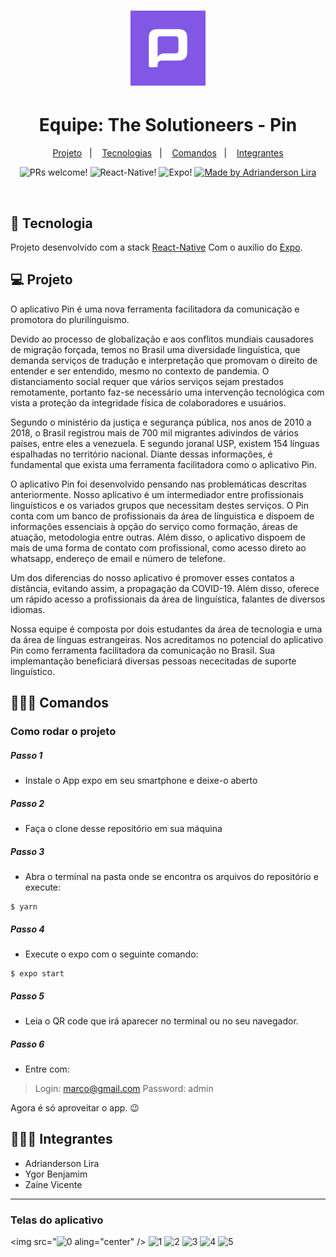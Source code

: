 <h1 align="center" width="100%" height="300px" background="#000">
    <img
    alt="Icon Pin"
    title="Icon Pin"
    src="./src/assets/icon.png"
    width="120px" />
</h1>

<h1 align="center" width="100%">
  Equipe: The Solutioneers - Pin
</h1>

<p align="center">
  <a href="#-projeto">Projeto</a>&nbsp;&nbsp;&nbsp;|&nbsp;&nbsp;&nbsp;
  <a href="#-tecnologia">Tecnologias</a>&nbsp;&nbsp;&nbsp;|&nbsp;&nbsp;&nbsp;
  <a href="#-comandos">Comandos</a>&nbsp;&nbsp;&nbsp;|&nbsp;&nbsp;&nbsp;
  <a href="#-integrantes">Integrantes</a>
</p>

<p align="center">
 <img src="https://img.shields.io/static/v1?label=PRs&message=welcome&color=7159c1&labelColor=ce" alt="PRs welcome!" />

 <img src="https://img.shields.io/static/v1?label=JS&message=React-Native&color=61dbfb&labelColor=ce" alt="React-Native!" />

 <img src="https://img.shields.io/static/v1?label=JS&message=Expo&color=84afda&labelColor=ce" alt="Expo!" />

 <a href="https://github.com/AdriandersonLira">
    <img alt="Made by Adrianderson Lira" src="https://img.shields.io/badge/made%20by-Adrianderson-%2304D361">
  </a>
</p>

<br>

## 🚀 Tecnologia

Projeto desenvolvido com a stack [React-Native](https://reactnative.dev/docs/getting-started) Com o auxílio do [Expo](https://docs.expo.io/).

## 💻 Projeto

O aplicativo Pin é uma nova ferramenta facilitadora da comunicação e promotora do plurilinguismo.

Devido ao processo de globalização e aos conflitos mundiais causadores de migração forçada, temos no Brasil uma diversidade linguística, que demanda serviços de tradução e interpretação que promovam o direito de entender e ser entendido, mesmo no contexto de pandemia. O distanciamento social requer que vários serviços sejam prestados remotamente, portanto faz-se necessário uma intervenção tecnológica com vista a proteção da integridade física de colaboradores e usuários.

Segundo o ministério da justiça e segurança pública, nos anos de 2010 a 2018, o Brasil registrou mais de 700 mil migrantes adivindos de vários países, entre eles a venezuela. E segundo joranal USP, existem 154 línguas espalhadas no território nacional. Diante dessas informações, é fundamental que exista uma ferramenta facilitadora como o aplicativo Pin.

O aplicativo Pin foi desenvolvido pensando nas problemáticas descritas anteriormente. Nosso aplicativo é um intermediador entre profissionais linguísticos e os variados grupos que necessitam destes serviços. O Pin conta com um banco de profissionais da área de línguistica e dispoem de informações essenciais à opção do serviço como formação, áreas de atuação, metodologia entre outras. Além disso, o aplicativo dispoem de mais de uma forma de contato com profissional, como acesso direto ao whatsapp, endereço de email e número de telefone.

Um dos diferencias do nosso aplicativo é promover esses contatos a distância, evitando assim, a propagação da COVID-19. Além disso, oferece um rápido acesso a profissionais da área de linguística, falantes de diversos idiomas.

Nossa equipe é composta por dois estudantes da área de tecnologia e uma da área de línguas estrangeiras. Nos acreditamos no potencial do aplicativo Pin como ferramenta facilitadora da comunicação no Brasil. Sua implemantação beneficiará diversas pessoas nececitadas de suporte linguístico.


## 👨🏻‍💻 Comandos

### Como rodar o projeto



##### Passo 1

- Instale o App expo em seu smartphone e deixe-o aberto

##### Passo 2

- Faça o clone desse repositório em sua máquina

##### Passo 3

- Abra o terminal na pasta onde se encontra os arquivos do repositório e execute:

```console
$ yarn
```

##### Passo 4

- Execute o expo com o seguinte comando:

```console
$ expo start
```

##### Passo 5

- Leia o QR code que irá aparecer no terminal ou no seu navegador.

##### Passo 6

- Entre com:

> Login: marco@gmail.com
> Password: admin

Agora é só aproveitar o app. 😉


## 👨‍👨‍👧 Integrantes

- Adrianderson Lira
- Ygor Benjamim
- Zaíne Vicente

---

### Telas do aplicativo
<img src="![0](https://user-images.githubusercontent.com/22685987/147882773-c9edf6c0-f7f5-40c6-88dc-c8c403085b44.jpeg) aling="center" />
![1](https://user-images.githubusercontent.com/22685987/147882774-2448ab1c-0301-43dd-bfe4-eaa5000bca46.jpeg)
![2](https://user-images.githubusercontent.com/22685987/147882775-1fbac42a-c42d-4968-8c08-70eb24c88795.jpeg)
![3](https://user-images.githubusercontent.com/22685987/147882776-3a44ac62-efd7-4a77-b109-2cd26ebb1aba.jpeg)
![4](https://user-images.githubusercontent.com/22685987/147882778-9be32ddf-170a-4312-b6c6-2194a4a0dea6.jpeg)
![5](https://user-images.githubusercontent.com/22685987/147882779-00d5ddfb-a97a-4327-9694-94ab620af40d.jpeg)


